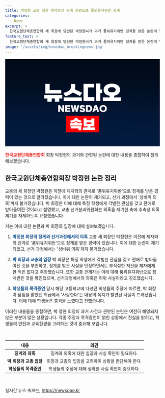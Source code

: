 ```yaml
---
title: 박정현 교총 회장 제자와의 관계 논란으로 품위유지위반 징계
categories:
  - News
excerpt: >
  한국교원단체총연합회 새 회장에 당선된 박정현씨가 과거 품위유지위반 징계를 받은 논란이 일고 있다. 2013년 고등학교에서 담임을 맡았을 당시 학생에게 쪽지를 보내 사랑한다는 내용이 담겨있었는데, 이에 대한 논란이 제기되고 있다. 박신임 회장은 학생에게 편애를 보인 것을 부정하고, 선거 과정에서도 의혹이 제기되었지만, 교총 측은 이를 부인하고 있다. 
feature_text: >
  한국교원단체총연합회 새 회장에 당선된 박정현씨가 과거 품위유지위반 징계를 받은 논란이 일고 있다. 2013년 고등학교에서 담임을 맡았을 당시 학생에게 쪽지를 보내 사랑한다는 내용이 담겨있었는데, 이에 대한 논란이 제기되고 있다. 박신임 회장은 학생에게 편애를 보인 것을 부정하고, 선거 과정에서도 의혹이 제기되었지만, 교총 측은 이를 부인하고 있다. 
image: '/assets/img/newsdao_breakingnews.jpg'
---
```


<p><img src="/assets/img/newsdao_breakingnews.jpg" alt="firstkoreanews 속보" /></p>

<p><b><span style="color: #ee2323;">한국교원단체총연합회</span></b> 회장 박정현의 과거와 관련된 논란에 대한 내용을 종합하여 정리해보겠습니다.</p>

<h2 data-ke-size="size26">한국교원단체총연합회장 박정현 논란 정리</h2>

<p>교총의 새 회장인 박정현은 이전에 제자와의 관계로 '품위유지위반'으로 징계를 받은 경력이 있는 것으로 알려졌습니다. 이에 대한 논란이 제기되고, 선거 과정에서 '성비위 의혹'까지 불거졌습니다. 박 회장은 이에 대해 특정 학생에게 각별한 관심을 갖고 편애로 받아들여진 것이라고 설명했고, 교총 선거분과위원회는 의혹을 제기한 측에 추측성 의혹제기를 자제하도록 요청했습니다.</p>

<p>저는 이에 대한 논란과 박 회장의 입장에 대해 살펴보겠습니다. </p>

<ol>
<li><p><b><span style="color: #1a5490;">박정현 회장의 징계와 선거과정에서의 의혹</span></b>
교총 새 회장인 박정현은 이전에 제자와의 관계로 '품위유지위반'으로 징계를 받은 경력이 있습니다. 이에 대한 논란이 제기되었고, 선거 과정에서는 '성비위 의혹'까지 불거졌습니다.</p></li>
<li><p><b><span style="color: #1a5490;">박 회장과 교총의 입장</span></b>
박 회장은 특정 학생에게 각별한 관심을 갖고 편애로 받아들여진 것을 부인하고, 징계를 받은 사실을 인정하면서도 부적절한 처신을 제자에게 한 적은 없다고 주장했습니다. 또한 교총 관계자는 이에 대해 품위유지위반으로 징계받은 것을 확인했으며, 선거과정에서의 의혹은 허위 사실이라고 강조했습니다.</p></li>
<li><p><b><span style="color: #1a5490;">학생들의 목격증언</span></b>
당시 해당 고등학교에 다녔던 학생들의 주장에 따르면, 박 회장이 담임을 맡았던 학급에서 '사랑한다'는 내용의 쪽지가 발견된 사실이 드러났습니다. 이에 대해 학생들은 충격을 느꼈다고 전했습니다.</p></li>
</ol>

<p>이러한 내용들을 종합하면, 박 정현 회장의 과거 사건과 관련된 논란은 여전히 해명되지 않은 부분이 많은 상황입니다. 각종 주장과 목격증언이 얽힌 상황에서 진실을 밝히고, 학생들의 안전과 교육환경을 고려하는 것이 중요해 보입니다.</p>

<p data-ke-size="size16">&nbsp;</p>

<table>
    <thead>
        <tr>
            <th>내용</th>
            <th>의견</th>
        </tr>
    </thead>
    <tbody>
        <tr>
            <td style="text-align: center; height: 17px;"><b>징계와 의혹</b></td>
            <td style="text-align: center; height: 17px;">징계와 의혹에 대한 입장과 사실 확인이 필요하다.</td>
        </tr>
        <tr>
            <td style="text-align: center; height: 17px;"><b>박 회장과 교총 입장</b></td>
            <td style="text-align: center; height: 17px;">회장과 교총의 입장을 고려하여 상황을 판단해야 한다.</td>
        </tr>
        <tr>
            <td style="text-align: center; height: 17px;"><b>학생들의 목격증언</b></td>
            <td style="text-align: center; height: 17px;">학생들의 주장에 대해 정확한 사실 확인이 중요하다.</td>
        </tr>
    </tbody>
</table>

<p data-ke-size="size16">&nbsp;</p>
실시간 뉴스 속보는, <a href="https://newsdao.kr" rel="dofollow">https://newsdao.kr</a>


